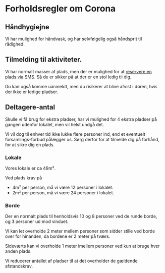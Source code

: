 # Forholdsregler om Corona

<!--
## Status i forhold til coronasmitte.dk
XXXXX C_ORONASMITTE.DK-complience XXXXX
-->

## Håndhygiejne
Vi har mulighed for håndvask, og har selvfølgelig også håndsprit til rådighed.

## Tilmelding til aktiviteter.
Vi har normalt masser af plads, men der er mulighed for at
[reservere en plads via SMS](sms-tilmelding.md).
Så du er sikker på at der er en stol ledig til dig.

Du kan også komme uanmeldt, men du risikerer at blive afvist i døren, hvis der ikke er ledige pladser.

## Deltagere-antal
<!--
Vi har besluttet at vi maksimalt har plads 10 personer. i vores lokale, ud fra nedenstående betragtninger.
-->

Skulle vi få brug for ekstra pladser, har vi mulighed for 4 ekstra pladser på gangen udenfor lokalet,
men vil helst undgå det.

Vi vil dog til enhver tid ikke lukke flere personer ind, end et eventuelt forsamlings-forbud pålægger os.
Sørg derfor for at tilmelde dig på forhånd, for at sikre dig en plads.

### Lokale
Vores lokale er ca 49m².

Ved plads krav på
* 4m² per person, må vi være 12 personer i lokalet.
* 2m² per person, må vi være 24 personer i lokalet.

### Borde
Der en normalt plads til henholdsvis 10 og 8 personer ved de runde borde, og 3 personer ud mod vinduet.

Vi kan let overholde 2 meter mellem personer som sidder stille ved borde over for hinanden, da bordene er 2 meter på tværs.

Sideværts kan vi overholde 1 meter imellem personer ved kun at bruge hver anden plads.

Vi reducerer antallet af pladser til at det overholder de gældende afstandskrav.
